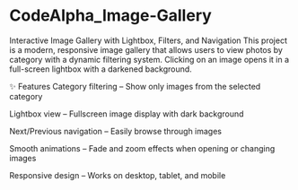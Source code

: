 # CodeAlpha_Image-Gallery
Interactive Image Gallery with Lightbox, Filters, and Navigation  This project is a modern, responsive image gallery that allows users to view photos by category with a dynamic filtering system. Clicking on an image opens it in a full-screen lightbox with a darkened background.

✨ Features
Category filtering – Show only images from the selected category

Lightbox view – Fullscreen image display with dark background

Next/Previous navigation – Easily browse through images

Smooth animations – Fade and zoom effects when opening or changing images

Responsive design – Works on desktop, tablet, and mobile
